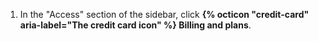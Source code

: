 1. In the "Access" section of the sidebar, click **{% octicon "credit-card" aria-label="The credit card icon" %} Billing and plans**.